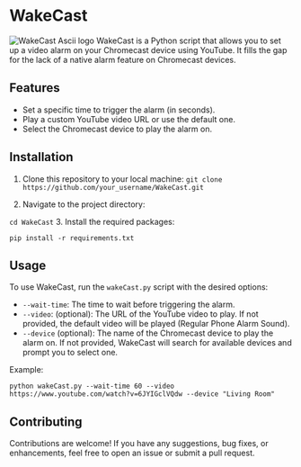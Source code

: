# WakeCast

![](https://i.imgur.com/ovQUUrG.png "WakeCast Ascii logo")
WakeCast is a Python script that allows you to set up a video alarm on your Chromecast device using YouTube. It fills the gap for the lack of a native alarm feature on Chromecast devices.

## Features

- Set a specific time to trigger the alarm (in seconds).
- Play a custom YouTube video URL or use the default one.
- Select the Chromecast device to play the alarm on.

## Installation

1. Clone this repository to your local machine:
````git clone https://github.com/your_username/WakeCast.git````

2. Navigate to the project directory:

````cd WakeCast````
3. Install the required packages:

````pip install -r requirements.txt````



## Usage

To use WakeCast, run the `wakeCast.py` script with the desired options:

- `--wait-time`: The time to wait before triggering the alarm.
- `--video`: (optional): The URL of the YouTube video to play. If not provided, the default video will be played (Regular Phone Alarm Sound).
- `--device` (optional): The name of the Chromecast device to play the alarm on. If not provided, WakeCast will search for available devices and prompt you to select one.

Example:

````python wakeCast.py --wait-time 60 --video https://www.youtube.com/watch?v=6JYIGclVQdw --device "Living Room"````



## Contributing

Contributions are welcome! If you have any suggestions, bug fixes, or enhancements, feel free to open an issue or submit a pull request.

